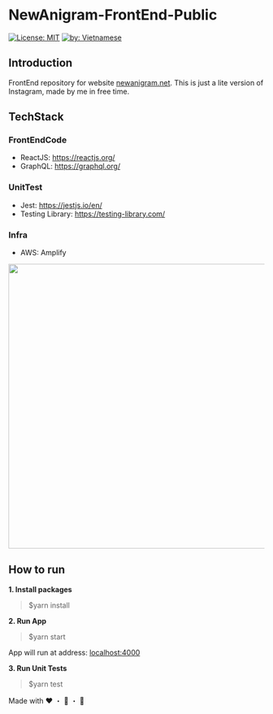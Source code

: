 # NewAnigram-FrontEnd-Public

[![License: MIT](https://img.shields.io/badge/License-MIT-yellow.svg)](https://opensource.org/licenses/MIT) [![by: Vietnamese](https://raw.githubusercontent.com/webuild-community/badge/master/svg/by.svg)](https://webuild.community/)

## Introduction

FrontEnd repository for website [newanigram.net](https://newanigram.net). This is just a lite version of Instagram, made by me in free time.

## TechStack

### FrontEndCode

- ReactJS: https://reactjs.org/
- GraphQL: https://graphql.org/

### UnitTest

- Jest: https://jestjs.io/en/
- Testing Library: https://testing-library.com/

### Infra

- AWS: Amplify

<img src="https://user-images.githubusercontent.com/15076665/96228996-4c713080-0fd1-11eb-9dcc-74857abab6c7.png" width="560">

## How to run

**1. Install packages**

> $yarn install

**2. Run App**

> $yarn start

App will run at address: [localhost:4000](#)

**3. Run Unit Tests**

> $yarn test

Made with :hearts: ・ :tea: ・ :rice:
